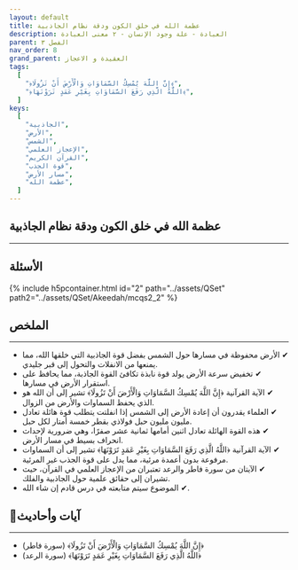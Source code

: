 ```yaml
---
layout: default
title: عظمة الله في خلق الكون ودقة نظام الجاذبية
description: العبادة - علة وجود الإنسان - ٢ معنى العبادة
parent: الفصل ٣
nav_order: 8
grand_parent: العقيدة و الاعجاز
tags:
  [
    "﴿إِنَّ اللَّهَ يُمْسِكُ السَّمَاوَاتِ وَالْأَرْضَ أَنْ تَزُولَا﴾",
    "﴿اللَّهُ الَّذِي رَفَعَ السَّمَاوَاتِ بِغَيْرِ عَمَدٍ تَرَوْنَهَا﴾",
  ]
keys:
  [
    "الجاذبية",
    "الأرض",
    "الشمس",
    "الإعجاز العلمي",
    "القرآن الكريم",
    "قوة الجذب",
    "مسار الأرض",
    "عظمة الله",
  ]
---
```


## ‏عظمة الله في خلق الكون ودقة نظام الجاذبية

---

## الأسئلة

{% include h5pcontainer.html id="2" path="../assets/QSet" path2="../assets/QSet/Akeedah/mcqs2_2" %}

## الملخص

---

- ‏✔ الأرض محفوظة في مسارها حول الشمس بفضل قوة الجاذبية التي خلقها الله، مما يمنعها من الانفلات والتحول إلى قبر جليدي.
- ‏✔ تخفيض سرعة الأرض يولد قوة نابذة تكافئ القوة الجاذبة، مما يحافظ على استقرار الأرض في مسارها.
- ‏✔ الآية القرآنية ﴿إِنَّ اللَّهَ يُمْسِكُ السَّمَاوَاتِ وَالْأَرْضَ أَنْ تَزُولَا﴾ تشير إلى أن الله هو الذي يحفظ السماوات والأرض من الزوال.
- ‏✔ العلماء يقدرون أن إعادة الأرض إلى الشمس إذا انفلتت يتطلب قوة هائلة تعادل مليون مليون حبل فولاذي بقطر خمسة أمتار لكل حبل.
- ‏✔ هذه القوة الهائلة تعادل اثنين أمامها ثمانية عشر صفرًا، وهي ضرورية لإحداث انحراف بسيط في مسار الأرض.
- ‏✔ الآية القرآنية ﴿اللَّهُ الَّذِي رَفَعَ السَّمَاوَاتِ بِغَيْرِ عَمَدٍ تَرَوْنَهَا﴾ تشير إلى أن السماوات مرفوعة بدون أعمدة مرئية، مما يدل على قوة الجذب غير المرئية.
- ‏✔ الآيتان من سورة فاطر والرعد تعتبران من الإعجاز العلمي في القرآن، حيث تشيران إلى حقائق علمية حول الجاذبية والفلك.
- ‏✔ الموضوع سيتم متابعته في درس قادم إن شاء الله.

## 📜آيات وأحاديث

---

- ‏﴿إِنَّ اللَّهَ يُمْسِكُ السَّمَاوَاتِ وَالْأَرْضَ أَنْ تَزُولَا﴾ (سورة فاطر)
- ‏﴿اللَّهُ الَّذِي رَفَعَ السَّمَاوَاتِ بِغَيْرِ عَمَدٍ تَرَوْنَهَا﴾ (سورة الرعد)
